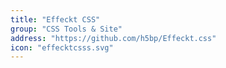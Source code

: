 ```yaml
---
title: "Effeckt CSS"
group: "CSS Tools & Site"
address: "https://github.com/h5bp/Effeckt.css"
icon: "effecktcsss.svg"
---
```


